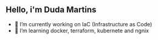 ## Hello, i'm Duda Martins

- 🔭 I’m currently working on IaC (Infrastructure as Code)
- 🌱 I’m learning docker, terraform, kubernete and ngnix

